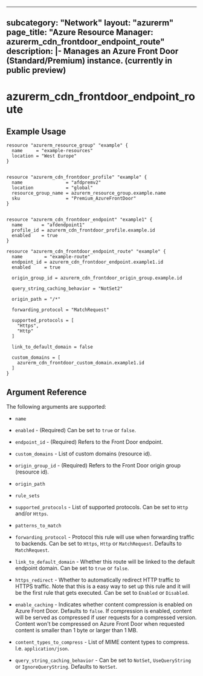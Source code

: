 
---
subcategory: "Network"
layout: "azurerm"
page_title: "Azure Resource Manager: azurerm_cdn_frontdoor_endpoint_route"
description: |-
  Manages an Azure Front Door (Standard/Premium) instance. (currently in public preview)
---

# azurerm_cdn_frontdoor_endpoint_route

## Example Usage

```hcl
resource "azurerm_resource_group" "example" {
  name     = "example-resources"
  location = "West Europe"
}


resource "azurerm_cdn_frontdoor_profile" "example" {
  name                = "afdpremv2"
  location            = "global"
  resource_group_name = azurerm_resource_group.example.name
  sku                 = "Premium_AzureFrontDoor"
}


resource "azurerm_cdn_frontdoor_endpoint" "example1" {
  name       = "afdendpoint1"
  profile_id = azurerm_cdn_frontdoor_profile.example.id
  enabled    = true
}

resource "azurerm_cdn_frontdoor_endpoint_route" "example" {
  name        = "example-route"
  endpoint_id = azurerm_cdn_frontdoor_endpoint.example1.id
  enabled     = true

  origin_group_id = azurerm_cdn_frontdoor_origin_group.example.id

  query_string_caching_behavior = "NotSet2"

  origin_path = "/*"

  forwarding_protocol = "MatchRequest"

  supported_protocols = [
    "Https",
    "Http"
  ]

  link_to_default_domain = false

  custom_domains = [
    azurerm_cdn_frontdoor_custom_domain.example1.id
  ]
}
````

## Argument Reference

The following arguments are supported:

* `name`
* `enabled` - (Required) Can be set to `true` or `false`.
* `endpoint_id` - (Required) Refers to the Front Door endpoint.
* `custom_domains` - List of custom domains (resource id).
* `origin_group_id` - (Required) Refers to the Front Door origin group (resource id).
* `origin_path`
* `rule_sets`
* `supported_protocols` - List of supported protocols. Can be set to `Http` and/or `Https`.
* `patterns_to_match`
* `forwarding_protocol` - Protocol this rule will use when forwarding traffic to backends. Can be set to `Https`, `Http` or `MatchRequest`. Defaults to `MatchRequest`.

* `link_to_default_domain` - Whether this route will be linked to the default endpoint domain. Can be set to `true` or `false`.

* `https_redirect` - Whether to automatically redirect HTTP traffic to HTTPS traffic. Note that this is a easy way to set up this rule and it will be the first rule that gets executed. Can be set to `Enabled` or `Disabled`.

* `enable_caching` - Indicates whether content compression is enabled on Azure Front Door. Defaults to `false`. If compression is enabled, content will be served as compressed if user requests for a compressed version. Content won't be compressed on Azure Front Door when requested content is smaller than 1 byte or larger than 1 MB.

* `content_types_to_compress` - List of MIME content types to compress. I.e. `application/json`.

* `query_string_caching_behavior` - Can be set to `NotSet`, `UseQueryString` or `IgnoreQueryString`. Defaults to `NotSet`.